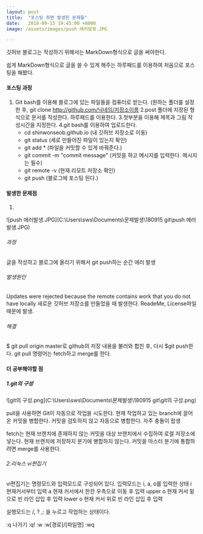 ```yaml
---
layout: post
title:  "포스팅 하면 발생한 문제들"
date:   2018-09-15 19:45:00 +0000
image: /assets/images/push 에러발생.JPG

---
```

깃허브 블로그는 작성하기 위해서는 MarkDown형식으로 글을 써야한다. 

쉽게 MarkDown형식으로 글을 쓸 수 있게 해주는 하루패드를 이용하여 처음으로 포스팅을 해봤다.

#### 포스팅 과정
1. Git bash를 이용해 블로그에 있는 파일들을 컴퓨터로 받는다. (원하는 폴더를 설정한 후, git clone http://github.com/닉네임/저장소이름
2.post 폴더에 지정된 형식으로 문서를 작성한다. 하루패드를 이용한다.
3.첫부분을 이용해 제목과 그림 작성시간을 지정한다.
4.git bash를 이용하여 업로드한다.
	- cd shinwonseob.github.io  (내 깃허브 저장소로 이동)
	- git status  (세로 만들어진 파일이 있는지 확인)
	- git add *  (파일을 커밋할 수 있게 바꿔준다.)
	- git commit -m "commit message"  (커밋을 하고 메시지를 입력한다. 메시지는 필수)
	- git remote -v  (현재 리모트 저장소 확인)
	- git push  (블로그에 포스팅 된다.)

#### 발생한 문제점

1.

![push 에러발생.JPG](C:\Users\sws\Documents\문제발생\180915 git\push 에러발생.JPG)


###### 과정
글을 작성하고 블로그에 올리기 위해서 git push하는 순간 에러 발생

###### 발생원인
Updates were rejected because the remote contains work that you do not have locally
새로운 깃허브 저장소를 만들었을 때 발생한다. ReadeMe, License파일 때문에 발생.

###### 해결
$ git pull origin master로 github의 저장 내용을 불러와 합친 후, 다시 $git push한다.
git pull 명령어는 fetch하고 merge를 한다.


#### 더 공부해야할 점
##### 1.git의 구성

![git의 구성.png](C:\Users\sws\Documents\문제발생\180915 git\git의 구성.png)

pull을 사용하면 Git이 자동으로 작업을 시도한다. 현재 작업하고 있는 branch에 끌어온 커밋을 병합한다.
커밋을 검토하지 않고 자동으로 병합한다. 자주 충돌이 랍생

fetch는 현재 브랜치에 존재하지 않는 커밋을 대상 브랜치에서 수집하여 로컬 저장소에 넣는다.
현재 브랜치에 저장하지 분기에 병합하지 않는다. 커밋을 마스터 분기에 통합하려면 merge를 사용한다.


###### 2.리눅스 vi편집기
vi편집기는 명령모드와 입력모드로 구성되어 있다. 
입력모드는 i, a, o를 입력한 상태
i 현재커서부터 입력
a 현재 커서에서 한칸 우측으로 이동 후 입력
upper o 현재 커서 밑으로 빈 라인 삽입 후 입력
lower o 현재 커서 위로 빈 라인 삽입 후 입력

실행모드는 /, ? ,: 을 누르고 작업하는 상태이다.

:q 나가기
:q!
:w
:w[경로]/[파일명]
:wq




